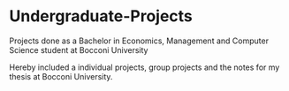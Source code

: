# Undergraduate-Projects
Projects done as a Bachelor in Economics, Management and Computer Science student at Bocconi University

Hereby included a individual projects, group projects and the notes for my thesis at Bocconi University.
